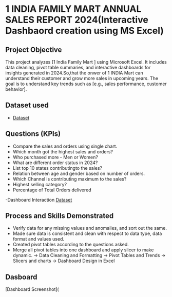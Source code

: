 # 1 INDIA FAMILY MART ANNUAL SALES REPORT 2024(Interactive Dashbaord creation using MS Excel)
## Project Objective 
This project analyzes [1 India Family Mart ] using Microsoft Excel. It includes data cleaning, pivot table summaries, and interactive dashboards for insights generated in 2024.So,that the onwer of 1 INDIA Mart can understand their customer and grow more sales in upcoming years. The goal is to understand key trends such as [e.g., sales performance, customer behavior].

## Dataset used
- <a href="https://github.com/SayanB29/Excel-Data-Analysis-Dashboard-Project/blob/main/1%20India%20Family%20Mart%20Data%20Analysis.xlsx">Dataset</a>

## Questions (KPIs)
- Compare the sales and orders using single chart.
- Which month got the highest sales and orders?
- Who purchased more - Men or Women?
- What are different order status in 2024?
- List top 10 states contributingto the sales?
- Relation between age and gender based on number of orders.
- Which Channel is contributing maximum to the sales?
- Highest selling category?
- Percentage of Total Orders delivered

-Dashboard Interaction <a href="https://github.com/SayanB29/Excel-Data-Analysis-Dashboard-Project/blob/main/Dashboard%20Screenshot.png"> Dataset</a>

## Process and Skills Demonstrated 
- Verify data for any missing values and anomalies, and sort out the same.
- Made sure data is consistent and clean with respect to data type, data format and values used.
- Created pivot tables according to the questions asked.
- Merge all pivot tables into one dashboard and apply slicer to make dynamic.
-> Data Cleaning and Formatting
-> Pivot Tables and Trends
-> Slicers and charts
-> Dashboard Design in Excel

## Dasboard
[Dashboard Screenshot](


